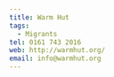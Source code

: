 ```yaml
---
title: Warm Hut
tags:
  - Migrants
tel: 0161 743 2016
web: http://warmhut.org/
email: info@warmhut.org
---
```

